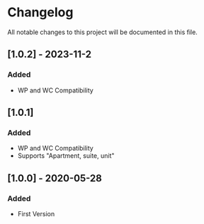 # Changelog
All notable changes to this project will be documented in this file.

## [1.0.2] - 2023-11-2
### Added
- WP and WC Compatibility

## [1.0.1]
### Added
- WP and WC Compatibility
- Supports "Apartment, suite, unit"

## [1.0.0] - 2020-05-28
### Added
- First Version